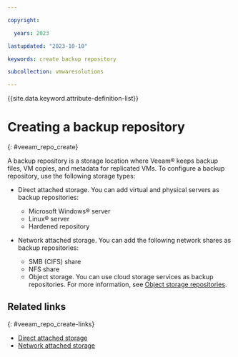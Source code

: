 ```yaml
---

copyright:

  years: 2023

lastupdated: "2023-10-10"

keywords: create backup repository

subcollection: vmwaresolutions

---
```


{{site.data.keyword.attribute-definition-list}}

# Creating a backup repository
{: #veeam_repo_create}

A backup repository is a storage location where Veeam® keeps backup files, VM copies, and metadata for replicated VMs. To configure a backup repository, use the following storage types:

* Direct attached storage. You can add virtual and physical servers as backup repositories:
   * Microsoft Windows® server
   * Linux® server
   * Hardened repository

* Network attached storage. You can add the following network shares as backup repositories:
   * SMB (CIFS) share
   * NFS share
   * Object storage. You can use cloud storage services as backup repositories. For more information, see [Object storage repositories](/docs/vmwaresolutions?topic=vmwaresolutions-veeam_repo_obj_storage).


## Related links
{: #veeam_repo_create-links}

* [Direct attached storage](/docs/vmwaresolutions?topic=vmwaresolutions-veeam_repo_dir_storage)
* [Network attached storage](/docs/vmwaresolutions?topic=vmwaresolutions-veeam_repo_net_storage)
